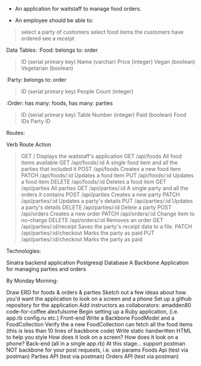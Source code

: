 - An application for waitstaff to manage food orders.

- An employee should be able to:
 > select a party of customers
 > select food items the customers have ordered
 > see a receipt

Data Tables:
:Food: belongs to: order
 > ID (serial primary key)
 > Name (varchar)
 > Price (integer)
 > Vegan (boolean)
 > Vegetarian (boolean)


:Party: belongs to: order
 > ID (serial primary key)
 > People Count (integer)


:Order: has many: foods, has many: parties
 > ID (serial primary key)
 > Table Number (integer)
 > Paid (boolean)
 > Food IDs
 > Party ID


Routes:

Verb Route Action
 > GET	/	Displays the waitstaff's application
 > GET	/api/foods	All food items available
 > GET	/api/foods/:id	A single food item and all the parties that included it
 > POST	/api/foods	Creates a new food item
 > PATCH	/api/foods/:id	Updates a food item
 > PUT	/api/foods/:id	Updates a food item
 > DELETE	/api/foods/:id	Deletes a food item
 > GET	/api/parties	All parties
 > GET	/api/parties/:id	A single party and all the orders it contains
 > POST	/api/parties	Creates a new party
 > PATCH	/api/parties/:id	Updates a party's details
 > PUT	/api/parties/:id	Updates a party's details
 > DELETE	/api/parties/:id	Delete a party
 > POST	/api/orders	Creates a new order
 > PATCH	/api/orders/:id	Change item to no-charge
 > DELETE	/api/orders/:id	Removes an order
 > GET	/api/parties/:id/receipt	Saves the party's receipt data to a file.
 > PATCH	/api/parties/:id/checkout	Marks the party as paid
PUT	/api/parties/:id/checkout	Marks the party as paid


Technologies:

Sinatra backend application
Postgresql Database
A Backbone Application for managing parties and orders


By Monday Morning:

Draw ERD for foods & orders & parties
Sketch out a few ideas about how you'd want the application to look on a screen and a phone
Set up a github repository for the application
Add instructors as collaborators:
amadden80
code-for-coffee
alexfulsome
Begin setting up a Ruby application, (i.e. app.rb config.ru etc.)
Front-end
Write a Backbone FoodModel and a FoodCollection
Verify the a new FoodCollection can fetch all the food items (this is less than 10 lines of backbone code)
Write static handwritten HTML to help you style
How does it look on a screen?
How does it look on a phone?
Back-end (all in a single app.rb)
At this stage... support postman NOT backbone for your post requests, i.e. use params
Foods Api (test via postman)
Parties API (test via postman)
Orders API (test via postman)
